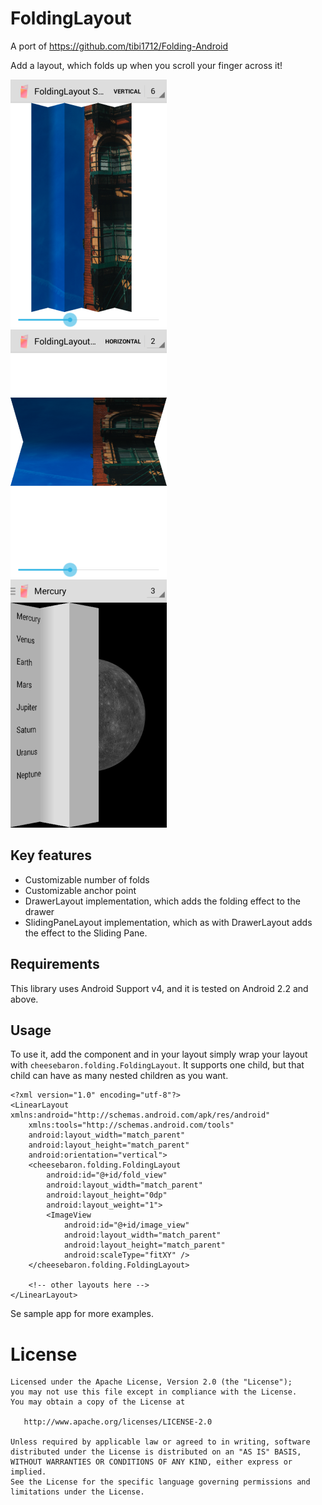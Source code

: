 FoldingLayout
=============

A port of https://github.com/tibi1712/Folding-Android


Add a layout, which folds up when you scroll your finger across it!

![screenshot](https://raw.githubusercontent.com/Cheesebaron/FoldingLayout/master/component/screenshots/foldinglayout_folded_anchored_thumb.png)&nbsp;
![screenshot](https://raw.githubusercontent.com/Cheesebaron/FoldingLayout/master/component/screenshots/foldinglayout_horizontal_thumb.png)&nbsp;
![screenshot](https://raw.githubusercontent.com/Cheesebaron/FoldingLayout/master/component/screenshots/foldingdrawerlayout_thumb.png)

## Key features

- Customizable number of folds
- Customizable anchor point
- DrawerLayout implementation, which adds the folding effect to the drawer
- SlidingPaneLayout implementation, which as with DrawerLayout adds the effect to the Sliding Pane.

## Requirements

This library uses Android Support v4, and it is tested on Android 2.2 and above.

## Usage

To use it, add the component and in your layout simply wrap your layout with `cheesebaron.folding.FoldingLayout`. It supports one child, but that
child can have as many nested children as you want.

```
<?xml version="1.0" encoding="utf-8"?>
<LinearLayout xmlns:android="http://schemas.android.com/apk/res/android"
    xmlns:tools="http://schemas.android.com/tools"
    android:layout_width="match_parent"
    android:layout_height="match_parent"
    android:orientation="vertical">
    <cheesebaron.folding.FoldingLayout
        android:id="@+id/fold_view"
        android:layout_width="match_parent"
        android:layout_height="0dp"
        android:layout_weight="1">
        <ImageView
            android:id="@+id/image_view"
            android:layout_width="match_parent"
            android:layout_height="match_parent"
            android:scaleType="fitXY" />
    </cheesebaron.folding.FoldingLayout>
    
    <!-- other layouts here -->
</LinearLayout>
```

Se sample app for more examples.

License
=======

```
Licensed under the Apache License, Version 2.0 (the "License");
you may not use this file except in compliance with the License.
You may obtain a copy of the License at

   http://www.apache.org/licenses/LICENSE-2.0

Unless required by applicable law or agreed to in writing, software
distributed under the License is distributed on an "AS IS" BASIS,
WITHOUT WARRANTIES OR CONDITIONS OF ANY KIND, either express or implied.
See the License for the specific language governing permissions and
limitations under the License.
```
